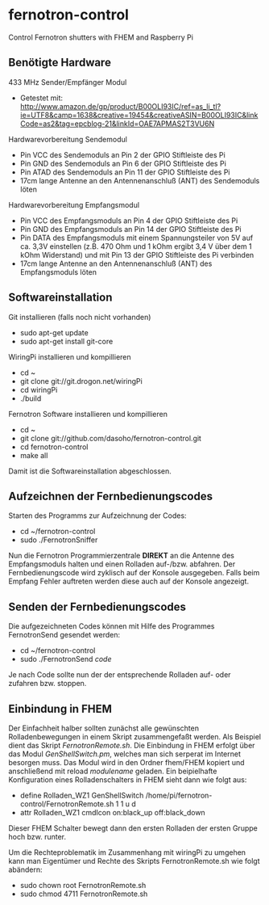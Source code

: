 # fernotron-control
Control Fernotron shutters with FHEM and Raspberry Pi


Benötigte Hardware
------------------
433 MHz Sender/Empfänger Modul
- Getestet mit:
http://www.amazon.de/gp/product/B00OLI93IC/ref=as_li_tl?ie=UTF8&camp=1638&creative=19454&creativeASIN=B00OLI93IC&linkCode=as2&tag=epcblog-21&linkId=OAE7APMAS2T3VU6N

Hardwarevorbereitung Sendemodul
- Pin VCC des Sendemoduls an Pin 2 der GPIO Stiftleiste des Pi
- Pin GND des Sendemoduls an Pin 6 der GPIO Stiftleiste des Pi
- Pin ATAD des Sendemoduls an Pin 11 der GPIO Stiftleiste des Pi
- 17cm lange Antenne an den Antennenanschluß (ANT) des Sendemoduls löten

Hardwarevorbereitung Empfangsmodul
- Pin VCC des Empfangsmoduls an Pin 4 der GPIO Stiftleiste des Pi
- Pin GND des Empfangsmoduls an Pin 14 der GPIO Stiftleiste des Pi
- Pin DATA des Empfangsmoduls mit einem Spannungsteiler von 5V auf ca. 3,3V einstellen
  (z.B. 470 Ohm und 1 kOhm ergibt 3,4 V über dem 1 kOhm Widerstand)
  und mit Pin 13 der GPIO Stiftleiste des Pi verbinden
- 17cm lange Antenne an den Antennenanschluß (ANT) des Empfangsmoduls löten


Softwareinstallation
--------------------
Git installieren (falls noch nicht vorhanden)
- sudo apt-get update
- sudo apt-get install git-core

WiringPi installieren und kompillieren
- cd ~
- git clone git://git.drogon.net/wiringPi
- cd wiringPi
- ./build

Fernotron Software installieren und kompillieren
- cd ~
- git clone git://github.com/dasoho/fernotron-control.git
- cd fernotron-control
- make all

Damit ist die Softwareinstallation abgeschlossen.


Aufzeichnen der Fernbedienungscodes
-----------------------------------
Starten des Programms zur Aufzeichnung der Codes:
- cd ~/fernotron-control
- sudo ./FernotronSniffer

Nun die Fernotron Programmierzentrale **DIREKT** an die Antenne des Empfangsmoduls halten
und einen Rolladen auf-/bzw. abfahren.
Der Fernbedienungscode wird zyklisch auf der Konsole ausgegeben. Falls beim Empfang 
Fehler auftreten werden diese auch auf der Konsole angezeigt.

Senden der Fernbedienungscodes
------------------------------
Die aufgezeichneten Codes können mit Hilfe des Programmes FernotronSend gesendet werden:
- cd ~/fernotron-control
- sudo ./FernotronSend *code*

Je nach Code sollte nun der der entsprechende Rolladen auf- oder zufahren bzw. stoppen.

Einbindung in FHEM
------------------
Der Einfachheit halber sollten zunächst alle gewünschten Rolladenbewegungen in einem Skript
zusammengefaßt werden. Als Beispiel dient das Skript *FernotronRemote.sh*.
Die Einbindung in FHEM erfolgt über das Modul *GenShellSwitch.pm*, welches man sich serperat im
Internet besorgen muss. Das Modul wird in den Ordner fhem/FHEM kopiert und anschließend mit
reload *modulename* geladen.
Ein beipielhafte Konfiguration eines Rolladenschalters in FHEM sieht dann wie folgt aus:

- define Rolladen_WZ1 GenShellSwitch /home/pi/fernotron-control/FernotronRemote.sh 1 1 u d
- attr Rolladen_WZ1 cmdIcon on:black_up off:black_down

Dieser FHEM Schalter bewegt dann den ersten Rolladen der ersten Gruppe hoch bzw. runter.

Um die Rechteproblematik im Zusammenhang mit wiringPi zu umgehen kann man Eigentümer und Rechte
des Skripts FernotronRemote.sh wie folgt abändern:
- sudo chown root FernotronRemote.sh
- sudo chmod 4711 FernotronRemote.sh












